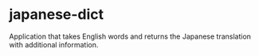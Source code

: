 # japanese-dict
Application that takes English words and returns the Japanese translation with additional information.
